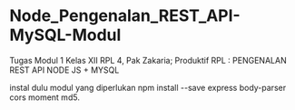 # Node_Pengenalan_REST_API-MySQL-Modul
Tugas Modul 1 Kelas XII RPL 4, Pak Zakaria; Produktif RPL : PENGENALAN REST API NODE JS + MYSQL


instal dulu modul yang diperlukan npm install --save express body-parser cors moment md5.
